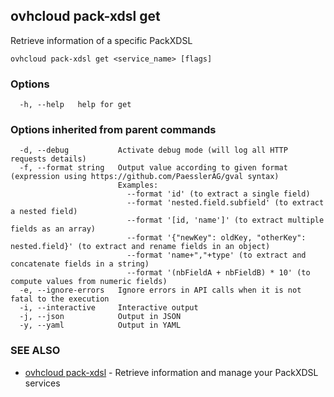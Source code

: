 ## ovhcloud pack-xdsl get

Retrieve information of a specific PackXDSL

```
ovhcloud pack-xdsl get <service_name> [flags]
```

### Options

```
  -h, --help   help for get
```

### Options inherited from parent commands

```
  -d, --debug           Activate debug mode (will log all HTTP requests details)
  -f, --format string   Output value according to given format (expression using https://github.com/PaesslerAG/gval syntax)
                        Examples:
                          --format 'id' (to extract a single field)
                          --format 'nested.field.subfield' (to extract a nested field)
                          --format '[id, 'name']' (to extract multiple fields as an array)
                          --format '{"newKey": oldKey, "otherKey": nested.field}' (to extract and rename fields in an object)
                          --format 'name+","+type' (to extract and concatenate fields in a string)
                          --format '(nbFieldA + nbFieldB) * 10' (to compute values from numeric fields)
  -e, --ignore-errors   Ignore errors in API calls when it is not fatal to the execution
  -i, --interactive     Interactive output
  -j, --json            Output in JSON
  -y, --yaml            Output in YAML
```

### SEE ALSO

* [ovhcloud pack-xdsl](ovhcloud_pack-xdsl.md)	 - Retrieve information and manage your PackXDSL services

